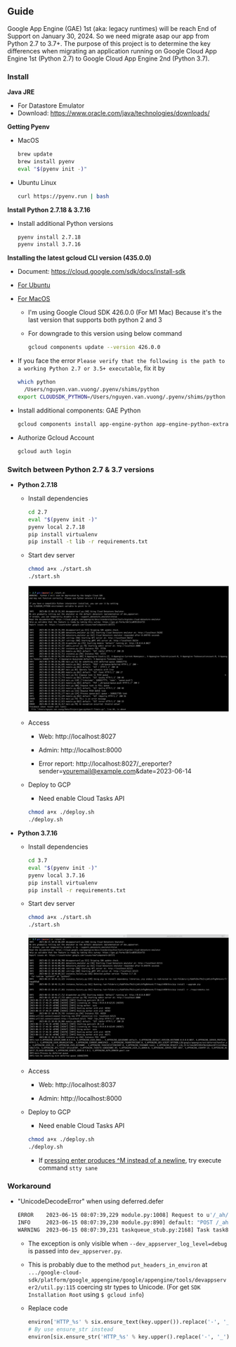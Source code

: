 ## Guide

Google App Engine (GAE) 1st (aka: legacy runtimes) will be reach End of Support on January 30, 2024. So we need migrate asap our app from Python 2.7 to 3.7+.
The purpose of this project is to determine the key differences when migrating an application running on Google Cloud App Engine 1st (Python 2.7) to Google Cloud App Engine 2nd (Python 3.7).

### Install

**Java JRE**

- For Datastore Emulator
- Download: https://www.oracle.com/java/technologies/downloads/

**Getting Pyenv**

- MacOS

  ```bash
  brew update
  brew install pyenv
  eval "$(pyenv init -)"
  ```

- Ubuntu Linux

  ```bash
  curl https://pyenv.run | bash
  ```

**Install Python 2.7.18 & 3.7.16**

- Install additional Python versions

  ```bash
  pyenv install 2.7.18
  pyenv install 3.7.16
  ```

**Installing the latest gcloud CLI version (435.0.0)**

- Document: https://cloud.google.com/sdk/docs/install-sdk

- [For Ubuntu](https://cloud.google.com/sdk/docs/install-sdk#deb)

- [For MacOS](https://cloud.google.com/sdk/docs/install-sdk#mac)
  - I'm using Google Cloud SDK 426.0.0 (For M1 Mac) Because it's the last version that supports both python 2 and 3
  - For downgrade to this version using below command

    ```bash
    gcloud components update --version 426.0.0
    ```

- If you face the error `Please verify that the following is the path to a working Python 2.7 or 3.5+ executable`, fix it by

  ```bash
  which python
    /Users/nguyen.van.vuong/.pyenv/shims/python
  export CLOUDSDK_PYTHON=/Users/nguyen.van.vuong/.pyenv/shims/python
  ```

- Install additional components: GAE Python

  ```bash
  gcloud components install app-engine-python app-engine-python-extras cloud-datastore-emulator
  ```

- Authorize Gcloud Account

  ```bash
  gcloud auth login
  ```

### Switch between Python 2.7 & 3.7 versions

- **Python 2.7.18**

  - Install dependencies

    ```bash
    cd 2.7
    eval "$(pyenv init -)"
    pyenv local 2.7.18
    pip install virtualenv
    pip install -t lib -r requirements.txt
    ```

  - Start dev server

    ```bash
    chmod a+x ./start.sh
    ./start.sh
    ```

    ![Python 2.7](./python2.7.png)

  - Access

    - Web: http://localhost:8027

    - Admin: http://localhost:8000

    - Error report: http://localhost:8027/_ereporter?sender=youremail@example.com&date=2023-06-14

  - Deploy to GCP
    - Need enable Cloud Tasks API

    ```bash
    chmod a+x ./deploy.sh
    ./deploy.sh
    ```

- **Python 3.7.16**

  - Install dependencies

    ```bash
    cd 3.7
    eval "$(pyenv init -)"
    pyenv local 3.7.16
    pip install virtualenv
    pip install -r requirements.txt
    ```

  - Start dev server

    ```bash
    chmod a+x ./start.sh
    ./start.sh
    ```

    ![Python 3.7](./python3.7.png)

  - Access

    - Web: http://localhost:8037

    - Admin: http://localhost:8000

  - Deploy to GCP
    - Need enable Cloud Tasks API

    ```bash
    chmod a+x ./deploy.sh
    ./deploy.sh
    ```

    - If [pressing enter produces ^M instead of a newline](https://askubuntu.com/questions/441744/pressing-enter-produces-m-instead-of-a-newline), try execute command `stty sane`

### Workaround

- "UnicodeDecodeError" when using deferred.defer

  ```bash
  ERROR    2023-06-15 08:07:39,229 module.py:1008] Request to u'/_ah/queue/deferred' failed
  INFO     2023-06-15 08:07:39,230 module.py:890] default: "POST /_ah/queue/deferred HTTP/1.1" 500 -
  WARNING  2023-06-15 08:07:39,231 taskqueue_stub.py:2168] Task task8 failed to execute. The task has no remaining retries. Failing permanently after 0 retries and 0 seconds
  ```

  - The exception is only visible when `--dev_appserver_log_level=debug` is passed into `dev_appserver.py`.
  - This is probably due to the method `put_headers_in_environ` at `.../google-cloud-sdk/platform/google_appengine/google/appengine/tools/devappserver2/util.py:115` coercing str types to Unicode. (For get `SDK Installation Root` using `$ gcloud info`)
  - Replace code

    ```python
    environ['HTTP_%s' % six.ensure_text(key.upper()).replace('-', '_')] = value
    # By use ensure_str instead
    environ[six.ensure_str('HTTP_%s' % key.upper().replace('-', '_'))] = value
    ```
